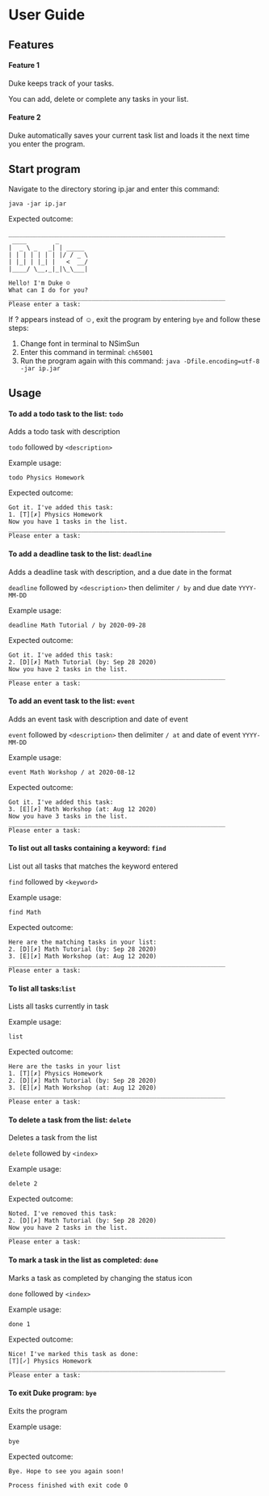 # User Guide

## Features 

#### Feature 1 
Duke keeps track of your tasks. 

You can add, delete or complete any tasks in your list.

#### Feature 2
Duke automatically saves your current task list and loads it the next time you enter the program.

## Start program

Navigate to the directory storing ip.jar and enter this command:

    java -jar ip.jar
    
Expected outcome:

    ____________________________________________________________
     ____        _        
    |  _ \ _   _| | _____ 
    | | | | | | | |/ / _ \
    | |_| | |_| |   <  __/
    |____/ \__,_|_|\_\___|
    
    Hello! I'm Duke ☺
    What can I do for you?
    ____________________________________________________________
    Please enter a task:
    
If ? appears instead of ☺, exit the program by entering `bye` and follow these steps:
1. Change font in terminal to NSimSun
2. Enter this command in terminal: `ch65001`
3. Run the program again with this command: `java -Dfile.encoding=utf-8 -jar ip.jar`


## Usage

#### To add a todo task to the list: **`todo`**
Adds a todo task with description

`todo` followed by `<description>`

Example usage:

    todo Physics Homework
    
Expected outcome:

    Got it. I've added this task:
    1. [T][✗] Physics Homework
    Now you have 1 tasks in the list.
    ____________________________________________________________
    Please enter a task:
    
#### To add a deadline task to the list: **`deadline`**
Adds a deadline task with description, and a due date in the format

`deadline` followed by `<description>` then delimiter `/ by` and due date `YYYY-MM-DD`

Example usage:

    deadline Math Tutorial / by 2020-09-28
    
Expected outcome: 

    Got it. I've added this task:
    2. [D][✗] Math Tutorial (by: Sep 28 2020)
    Now you have 2 tasks in the list.
    ____________________________________________________________
    Please enter a task:

#### To add an event task to the list: **`event`**
Adds an event task with description and date of event

`event` followed by `<description>` then delimiter `/ at` and date of event `YYYY-MM-DD`

Example usage:

    event Math Workshop / at 2020-08-12
    
Expected outcome:

    Got it. I've added this task:
    3. [E][✗] Math Workshop (at: Aug 12 2020)
    Now you have 3 tasks in the list.
    ____________________________________________________________
    Please enter a task:

#### To list out all tasks containing a keyword: **`find`**
List out all tasks that matches the keyword entered

`find` followed by `<keyword>`

Example usage:

    find Math
    
Expected outcome:

    Here are the matching tasks in your list:
    2. [D][✗] Math Tutorial (by: Sep 28 2020)
    3. [E][✗] Math Workshop (at: Aug 12 2020)
    ____________________________________________________________
    Please enter a task:

#### To list all tasks:**`list`**
Lists all tasks currently in task

Example usage:

    list
    
Expected outcome:

    Here are the tasks in your list
    1. [T][✗] Physics Homework
    2. [D][✗] Math Tutorial (by: Sep 28 2020)
    3. [E][✗] Math Workshop (at: Aug 12 2020)
    ____________________________________________________________
    Please enter a task:

#### To delete a task from the list: **`delete`**
Deletes a task from the list

`delete` followed by `<index>`

Example usage:

    delete 2
    
Expected outcome:

    Noted. I've removed this task: 
    2. [D][✗] Math Tutorial (by: Sep 28 2020)
    Now you have 2 tasks in the list.
    ____________________________________________________________
    Please enter a task:
    
#### To mark a task in the list as completed: **`done`**
Marks a task as completed by changing the status icon

`done` followed by `<index>`

Example usage:

    done 1
    
Expected outcome:

    Nice! I've marked this task as done:
    [T][✓] Physics Homework
    ____________________________________________________________
    Please enter a task:

#### To exit Duke program: **`bye`**
Exits the program

Example usage:

    bye

Expected outcome:

    Bye. Hope to see you again soon!
    
    Process finished with exit code 0
